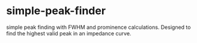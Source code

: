 # simple-peak-finder
simple peak finding with FWHM and prominence calculations. Designed to find the highest valid peak in an impedance curve.
